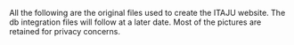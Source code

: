 All the following are the original files used to create the ITAJU website.
The db integration files will follow at a later date.
Most of the pictures are retained for privacy concerns.
